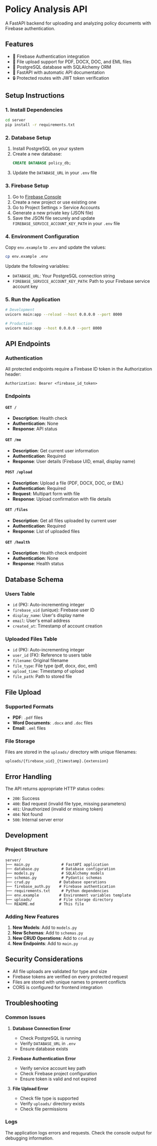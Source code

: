 # Policy Analysis API

A FastAPI backend for uploading and analyzing policy documents with Firebase authentication.

## Features

- 🔐 Firebase Authentication integration
- 📁 File upload support for PDF, DOCX, DOC, and EML files
- 💾 PostgreSQL database with SQLAlchemy ORM
- 🚀 FastAPI with automatic API documentation
- 🔒 Protected routes with JWT token verification

## Setup Instructions

### 1. Install Dependencies

```bash
cd server
pip install -r requirements.txt
```

### 2. Database Setup

1. Install PostgreSQL on your system
2. Create a new database:
   ```sql
   CREATE DATABASE policy_db;
   ```
3. Update the `DATABASE_URL` in your `.env` file

### 3. Firebase Setup

1. Go to [Firebase Console](https://console.firebase.google.com/)
2. Create a new project or use existing one
3. Go to Project Settings > Service Accounts
4. Generate a new private key (JSON file)
5. Save the JSON file securely and update `FIREBASE_SERVICE_ACCOUNT_KEY_PATH` in your `.env` file

### 4. Environment Configuration

Copy `env.example` to `.env` and update the values:

```bash
cp env.example .env
```

Update the following variables:
- `DATABASE_URL`: Your PostgreSQL connection string
- `FIREBASE_SERVICE_ACCOUNT_KEY_PATH`: Path to your Firebase service account key

### 5. Run the Application

```bash
# Development
uvicorn main:app --reload --host 0.0.0.0 --port 8000

# Production
uvicorn main:app --host 0.0.0.0 --port 8000
```

## API Endpoints

### Authentication
All protected endpoints require a Firebase ID token in the Authorization header:
```
Authorization: Bearer <firebase_id_token>
```

### Endpoints

#### `GET /`
- **Description**: Health check
- **Authentication**: None
- **Response**: API status

#### `GET /me`
- **Description**: Get current user information
- **Authentication**: Required
- **Response**: User details (Firebase UID, email, display name)

#### `POST /upload`
- **Description**: Upload a file (PDF, DOCX, DOC, or EML)
- **Authentication**: Required
- **Request**: Multipart form with file
- **Response**: Upload confirmation with file details

#### `GET /files`
- **Description**: Get all files uploaded by current user
- **Authentication**: Required
- **Response**: List of uploaded files

#### `GET /health`
- **Description**: Health check endpoint
- **Authentication**: None
- **Response**: Health status

## Database Schema

### Users Table
- `id` (PK): Auto-incrementing integer
- `firebase_uid` (unique): Firebase user ID
- `display_name`: User's display name
- `email`: User's email address
- `created_at`: Timestamp of account creation

### Uploaded Files Table
- `id` (PK): Auto-incrementing integer
- `user_id` (FK): Reference to users table
- `filename`: Original filename
- `file_type`: File type (pdf, docx, doc, eml)
- `upload_time`: Timestamp of upload
- `file_path`: Path to stored file

## File Upload

### Supported Formats
- **PDF**: `.pdf` files
- **Word Documents**: `.docx` and `.doc` files
- **Email**: `.eml` files

### File Storage
Files are stored in the `uploads/` directory with unique filenames:
```
uploads/{firebase_uid}_{timestamp}.{extension}
```

## Error Handling

The API returns appropriate HTTP status codes:
- `200`: Success
- `400`: Bad request (invalid file type, missing parameters)
- `401`: Unauthorized (invalid or missing token)
- `404`: Not found
- `500`: Internal server error

## Development

### Project Structure
```
server/
├── main.py              # FastAPI application
├── database.py          # Database configuration
├── models.py            # SQLAlchemy models
├── schemas.py           # Pydantic schemas
├── crud.py             # Database operations
├── firebase_auth.py    # Firebase authentication
├── requirements.txt     # Python dependencies
├── env.example         # Environment variables template
├── uploads/            # File storage directory
└── README.md           # This file
```

### Adding New Features

1. **New Models**: Add to `models.py`
2. **New Schemas**: Add to `schemas.py`
3. **New CRUD Operations**: Add to `crud.py`
4. **New Endpoints**: Add to `main.py`

## Security Considerations

- All file uploads are validated for type and size
- Firebase tokens are verified on every protected request
- Files are stored with unique names to prevent conflicts
- CORS is configured for frontend integration

## Troubleshooting

### Common Issues

1. **Database Connection Error**
   - Check PostgreSQL is running
   - Verify `DATABASE_URL` in `.env`
   - Ensure database exists

2. **Firebase Authentication Error**
   - Verify service account key path
   - Check Firebase project configuration
   - Ensure token is valid and not expired

3. **File Upload Error**
   - Check file type is supported
   - Verify `uploads/` directory exists
   - Check file permissions

### Logs
The application logs errors and requests. Check the console output for debugging information. 